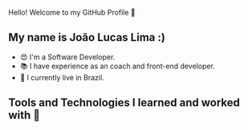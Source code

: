 Hello! Welcome to my GitHub Profile 👋

<h2>My name is João Lucas Lima :)</h2>

<ul>
	<li>😍 I'm a Software Developer.</li>
		<li>📚 I have experience as an coach and front-end developer.</li>
	<li>🏡 I currently live in Brazil.</li>
	</ul>

<h2>Tools and Technologies I learned and worked with 🔧</h2>
<section>
</section>

